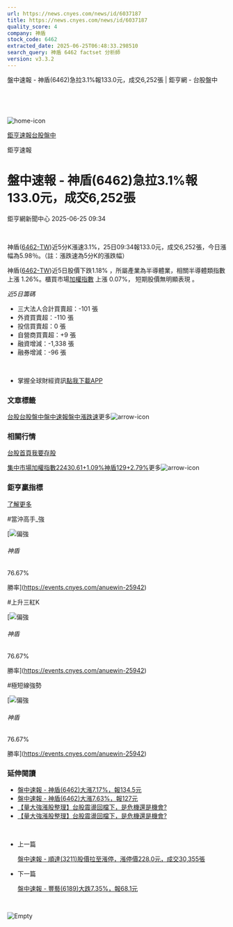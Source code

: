 ```yaml
---
url: https://news.cnyes.com/news/id/6037187
title: https://news.cnyes.com/news/id/6037187
quality_score: 4
company: 神盾
stock_code: 6462
extracted_date: 2025-06-25T06:48:33.298510
search_query: 神盾 6462 factset 分析師
version: v3.3.2
---
```


盤中速報 - 神盾(6462)急拉3.1%報133.0元，成交6,252張 | 鉅亨網 - 台股盤中

‌

‌

![home-icon](/assets/icons/breadCrumb/symbol-icon-home.svg)

[鉅亨速報](/news/cat/anue_live)[台股盤中](/news/cat/tw_live)

鉅亨速報

# 盤中速報 - 神盾(6462)急拉3.1%報133.0元，成交6,252張

鉅亨網新聞中心 2025-06-25 09:34

‌

神盾([6462-TW](https://www.cnyes.com/twstock/6462))近5分K漲速3.1%，25日09:34報133.0元，成交6,252張，今日漲幅為5.98％。（註：漲跌速為5分K的漲跌幅）

神盾([6462-TW](https://www.cnyes.com/twstock/6462))近5日股價下跌1.18% ，所屬產業為半導體業，相關半導體類指數 上漲 1.26%。櫃買市場[加權指數](https://invest.cnyes.com/index/TWS/TSE01) 上漲 0.07%， 短期股價無明顯表現 。

*近5日籌碼*

* 三大法人合計買賣超：-101 張
* 外資買賣超：-110 張
* 投信買賣超：0 張
* 自營商買賣超：+9 張
* 融資增減：-1,338 張
* 融券增減：-96 張

‌

* 掌握全球財經資訊[點我下載APP](http://www.cnyes.com/app/?utm_source=mweb&utm_medium=HamMenuBanner&utm_campaign=fixed&utm_content=entr)

### 文章標籤

[台股](https://news.cnyes.com/tag/台股 "台股")[台股盤中](https://news.cnyes.com/tag/台股盤中 "台股盤中")[盤中速報](https://news.cnyes.com/tag/盤中速報 "盤中速報")[盤中漲跌速](https://news.cnyes.com/tag/盤中漲跌速 "盤中漲跌速")更多![arrow-icon](/assets/icons/arrows/arrow-down.svg)

### 相關行情

[台股首頁](https://www.cnyes.com/twstock)[我要存股](https://supr.link/8OHaU)

[集中市場加權指數22430.61+1.09%](https://invest.cnyes.com/index/TWS/TSE01)[神盾129+2.79%](https://www.cnyes.com/twstock/6462)更多![arrow-icon](/assets/icons/arrows/arrow-down.svg)

### 鉅亨贏指標

[了解更多](https://events.cnyes.com/anuewin-25942)

#當沖高手\_強

[![偏強](/assets/icons/win-indicator/long.svg)

###### 神盾

76.67%

勝率](https://events.cnyes.com/anuewin-25942)

#上升三紅K

[![偏強](/assets/icons/win-indicator/long.svg)

###### 神盾

76.67%

勝率](https://events.cnyes.com/anuewin-25942)

#極短線強勢

[![偏強](/assets/icons/win-indicator/long.svg)

###### 神盾

76.67%

勝率](https://events.cnyes.com/anuewin-25942)

### 延伸閱讀

* [盤中速報 - 神盾(6462)大漲7.17%，報134.5元](/news/id/6037185)
* [盤中速報 - 神盾(6462)大漲7.63%，報127元](/news/id/6035756)
* [【量大強漲股整理】台股震盪回檔下，是危機還是機會?](/news/id/6032189)
* [【量大強漲股整理】台股震盪回檔下，是危機還是機會?](/news/id/6024783)

‌

* 上一篇

  [盤中速報 - 順達(3211)股價拉至漲停，漲停價228.0元，成交30,355張](/news/id/6037405)
* 下一篇

  [盤中速報 - 豐藝(6189)大跌7.35%，報68.1元](/news/id/6035817)

‌

![Empty](/assets/icons/skeleton/empty-image.svg)

‌